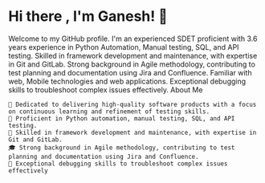 # Hi there , I'm Ganesh! 👋

Welcome to my GitHub profile. I'm an experienced SDET proficient with 3.6 years experience in Python Automation, Manual testing, SQL, and API testing. Skilled in framework development and maintenance, with expertise in Git and GitLab. Strong background in Agile methodology, contributing to test planning and documentation using Jira and Confluence. Familiar with web, Mobile technologies and web applications. Exceptional debugging skills to troubleshoot complex issues effectively.
About Me

    🔭 Dedicated to delivering high-quality software products with a focus on continuous learning and refinement of testing skills.
    🌱 Proficient in Python automation, manual testing, SQL, and API testing.
    💼 Skilled in framework development and maintenance, with expertise in Git and GitLab.
    🎓 Strong background in Agile methodology, contributing to test planning and documentation using Jira and Confluence.
    💬 Exceptional debugging skills to troubleshoot complex issues effectively
